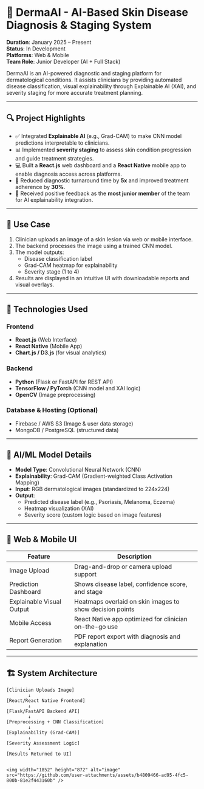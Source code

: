 # 🧠 DermaAI - AI-Based Skin Disease Diagnosis & Staging System

**Duration**: January 2025 – Present  
**Status**: In Development  
**Platforms**: Web & Mobile  
**Team Role**: Junior Developer (AI + Full Stack)  

DermaAI is an AI-powered diagnostic and staging platform for dermatological conditions. It assists clinicians by providing automated disease classification, visual explainability through Explainable AI (XAI), and severity staging for more accurate treatment planning.

---

## 🔍 Project Highlights

- ✅ Integrated **Explainable AI** (e.g., Grad-CAM) to make CNN model predictions interpretable to clinicians.
- 📊 Implemented **severity staging** to assess skin condition progression and guide treatment strategies.
- 💻 Built a **React.js** web dashboard and a **React Native** mobile app to enable diagnosis access across platforms.
- 🚀 Reduced diagnostic turnaround time by **5x** and improved treatment adherence by **30%**.
- 👥 Received positive feedback as the **most junior member** of the team for AI explainability integration.

---

## 📸 Use Case

1. Clinician uploads an image of a skin lesion via web or mobile interface.
2. The backend processes the image using a trained CNN model.
3. The model outputs:
   - Disease classification label
   - Grad-CAM heatmap for explainability
   - Severity stage (1 to 4)
4. Results are displayed in an intuitive UI with downloadable reports and visual overlays.

---

## 🧪 Technologies Used

### Frontend
- **React.js** (Web Interface)
- **React Native** (Mobile App)
- **Chart.js / D3.js** (for visual analytics)

### Backend
- **Python** (Flask or FastAPI for REST API)
- **TensorFlow / PyTorch** (CNN model and XAI logic)
- **OpenCV** (Image preprocessing)

### Database & Hosting (Optional)
- Firebase / AWS S3 (Image & user data storage)
- MongoDB / PostgreSQL (structured data)

---

## 🧬 AI/ML Model Details

- **Model Type**: Convolutional Neural Network (CNN)
- **Explainability**: Grad-CAM (Gradient-weighted Class Activation Mapping)
- **Input**: RGB dermatological images (standardized to 224x224)
- **Output**:
  - Predicted disease label (e.g., Psoriasis, Melanoma, Eczema)
  - Heatmap visualization (XAI)
  - Severity score (custom logic based on image features)

---

## 📲 Web & Mobile UI

| Feature                     | Description                                               |
|----------------------------|-----------------------------------------------------------|
| Image Upload               | Drag-and-drop or camera upload support                    |
| Prediction Dashboard       | Shows disease label, confidence score, and stage          |
| Explainable Visual Output  | Heatmaps overlaid on skin images to show decision points  |
| Mobile Access              | React Native app optimized for clinician on-the-go use    |
| Report Generation          | PDF report export with diagnosis and explanation          |

---

## 🏗️ System Architecture

```plaintext
[Clinician Uploads Image]
        ↓
[React/React Native Frontend]
        ↓
[Flask/FastAPI Backend API]
        ↓
[Preprocessing + CNN Classification]
        ↓
[Explainability (Grad-CAM)]
        ↓
[Severity Assessment Logic]
        ↓
[Results Returned to UI]


<img width="1852" height="872" alt="image" src="https://github.com/user-attachments/assets/b4809466-ad95-4fc5-800b-81e2f443160b" />

